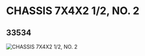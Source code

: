 # CHASSIS 7X4X2 1/2, NO. 2
## 33534
![CHASSIS 7X4X2 1/2, NO. 2](https://lc-www-live-s.legocdn.com/media/bricks/5/2/6188207.jpg)